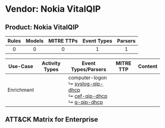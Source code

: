 Vendor: Nokia VitalQIP
======================
Product: Nokia VitalQIP
-----------------------
| Rules | Models | MITRE TTPs | Event Types | Parsers |
|:-----:|:------:|:----------:|:-----------:|:-------:|
|   0   |   0    |     0      |      1      |    1    |

|  Use-Case  | Activity Types | Event Types/Parsers                                                                                                                                                                                                | MITRE TTP | Content |
|:----------:| -------------- | ------------------------------------------------------------------------------------------------------------------------------------------------------------------------------------------------------------------ | --------- | ------- |
| Enrichment | <ul></li></ul> |  computer-logon<br> ↳ [syslog-qip-dhcp](../Parsers/parserContent_syslog-qip-dhcp.md)<br> ↳ [cef-qip-dhcp](../Parsers/parserContent_cef-qip-dhcp.md)<br> ↳ [q-qip-dhcp](../Parsers/parserContent_q-qip-dhcp.md)<br> |           |         |

ATT&CK Matrix for Enterprise
----------------------------
